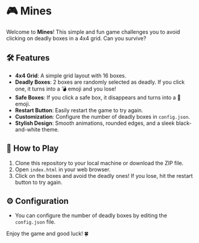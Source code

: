 # 🎮 Mines

Welcome to **Mines**! This simple and fun game challenges you to avoid clicking on deadly boxes in a 4x4 grid. Can you survive?

## 🛠 Features

- **4x4 Grid**: A simple grid layout with 16 boxes.
- **Deadly Boxes**: 2 boxes are randomly selected as deadly. If you click one, it turns into a 💣 emoji and you lose!
- **Safe Boxes**: If you click a safe box, it disappears and turns into a 💫 emoji.
- **Restart Button**: Easily restart the game to try again.
- **Customization**: Configure the number of deadly boxes in `config.json`.
- **Stylish Design**: Smooth animations, rounded edges, and a sleek black-and-white theme.

## 🚀 How to Play

1. Clone this repository to your local machine or download the ZIP file.
2. Open `index.html` in your web browser.
3. Click on the boxes and avoid the deadly ones! If you lose, hit the restart button to try again.

## ⚙️ Configuration

- You can configure the number of deadly boxes by editing the `config.json` file.

Enjoy the game and good luck! 🍀

